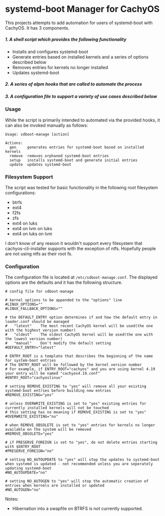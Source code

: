 # systemd-boot Manager for CachyOS

This projects attempts to add automation for users of systemd-boot with CachyOS.  It has 3 components.

##### 1. A shell script which provides the following functionality
  * Installs and configures systemd-boot
  * Generate entries based on installed kernels and a series of options described below
  * Removes entries for kernels no longer installed
  * Updates systemd-boot
##### 2. A series of alpm hooks that are called to automate the process
##### 3. A configuration file to support a variety of use cases described below

### Usage
While the script is primarily intended to automated via the provided hooks, it can also be invoked manually as follows:
```
Usage: sdboot-manage [action]

Actions:
  gen     generates entries for systemd-boot based on installed kernels
  remove  removes orphaned systemd-boot entries
  setup   installs systemd-boot and generate initial entries
  update  updates systemd-boot
```

### Filesystem Support
The script was tested for basic functionality in the following root filesystem configurations:
* btrfs
* ext4
* f2fs
* zfs
* ext4 on luks
* ext4 on lvm on luks
* ext4 on luks on lvm

I don't know of any reason it wouldn't support every filesystem that cachyos-cli-installer supports with the exception of ntfs.  Hopefully people are not using ntfs as their root fs.

### Configuration
The configuration file is located at `/etc/sdboot-manage.conf`.  The displayed options are the defaults and it has the following structure.
```
# config file for sdboot-manage

# kernel options to be appended to the "options" line
#LINUX_OPTIONS=""
#LINUX_FALLBACK_OPTIONS=""

# the DEFAULT_ENTRY option determines if and how the default entry in loader.conf should be managed
#   "latest"    The most recent CachyOS kernel will be used(the one with the highest version number)
#   "oldest"    The oldest CachyOS kernel will be used(the one with the lowest version number)
#   "manual"    Don't modify the default setting
#DEFAULT_ENTRY="latest"

# ENTRY_ROOT is a template that describes the beginning of the name for system-boot entries
# The ENTRY_ROOT will be followed by the kernel version number
# For example, if ENTRY_ROOT="cachyos" and you are using kernel 4.19 your entry will be named "cachyos4.19.conf"
#ENTRY_ROOT="cachyoslinux"

# setting REMOVE_EXISTING to "yes" will remove all your existing systemd-boot entries before building new entries
#REMOVE_EXISTING="yes"

# unless OVERWRITE_EXISTING is set to "yes" existing entries for currently installed kernels will not be touched
# this setting has no meaning if REMOVE_EXISTING is set to "yes"
#OVERWRITE_EXISTING="no"

# when REMOVE_OBSOLETE is set to "yes" entries for kernels no longer available on the system will be removed
#REMOVE_OBSOLETE="yes"

# if PRESERVE_FOREIGN is set to "yes", do not delete entries starting with $ENTRY_ROOT
#PRESERVE_FOREIGN="no"

# setting NO_AUTOUPDATE to "yes" will stop the updates to systemd-boot when systemd is updated - not recommended unless you are seperately updating systemd-boot
#NO_AUTOUPDATE="no"

# setting NO_AUTOGEN to "yes" will stop the automatic creation of entries when kernels are installed or updated
#NO_AUTOGEN="no"
```

Notes:
* Hibernation into a swapfile on BTRFS is not currently supported.
